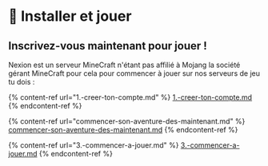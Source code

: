 # 💾 Installer et jouer

## Inscrivez-vous maintenant pour jouer !&#x20;

Nexion est un serveur MineCraft n'étant pas affilié à Mojang la société gérant MineCraft pour cela pour commencer à jouer sur nos serveurs de jeu tu dois :&#x20;

{% content-ref url="1.-creer-ton-compte.md" %}
[1.-creer-ton-compte.md](1.-creer-ton-compte.md)
{% endcontent-ref %}

{% content-ref url="commencer-son-aventure-des-maintenant.md" %}
[commencer-son-aventure-des-maintenant.md](commencer-son-aventure-des-maintenant.md)
{% endcontent-ref %}

{% content-ref url="3.-commencer-a-jouer.md" %}
[3.-commencer-a-jouer.md](3.-commencer-a-jouer.md)
{% endcontent-ref %}

